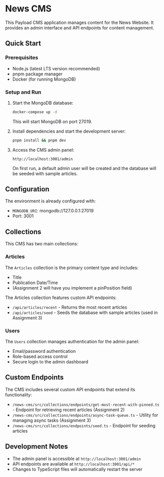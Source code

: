 # News CMS

This Payload CMS application manages content for the News Website. It provides an admin interface and API endpoints for content management.

## Quick Start

### Prerequisites

- Node.js (latest LTS version recommended)
- pnpm package manager
- Docker (for running MongoDB)

### Setup and Run

1. Start the MongoDB database:

   ```bash
   docker-compose up -d
   ```

   This will start MongoDB on port 27019.

2. Install dependencies and start the development server:

   ```bash
   pnpm install && pnpm dev
   ```

3. Access the CMS admin panel:

   ```
   http://localhost:3001/admin
   ```

   On first run, a default admin user will be created and the database will be seeded with sample articles.

## Configuration

The environment is already configured with:

- `MONGODB_URI`: mongodb://127.0.0.1:27019
- Port: 3001

## Collections

This CMS has two main collections:

### Articles

The `Articles` collection is the primary content type and includes:

- Title
- Publication Date/Time
- (Assignment 2 will have you implement a pinPosition field)

The Articles collection features custom API endpoints:

- `/api/articles/recent` - Returns the most recent articles
- `/api/articles/seed` - Seeds the database with sample articles (used in Assignment 3)

### Users

The `Users` collection manages authentication for the admin panel:

- Email/password authentication
- Role-based access control
- Secure login to the admin dashboard

## Custom Endpoints

The CMS includes several custom API endpoints that extend its functionality:

- `/news-cms/src/collections/endpoints/get-most-recent-with-pinned.ts` - Endpoint for retrieving recent articles (Assignment 2)
- `/news-cms/src/collections/endpoints/async-task-queue.ts` - Utility for managing async tasks (Assignment 3)
- `/news-cms/src/collections/endpoints/seed.ts` - Endpoint for seeding articles

## Development Notes

- The admin panel is accessible at `http://localhost:3001/admin`
- API endpoints are available at `http://localhost:3001/api/*`
- Changes to TypeScript files will automatically restart the server
